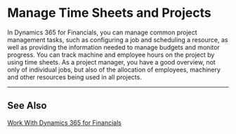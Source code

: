 <properties
                pageTitle="Manage Time Sheets and Projects| Financials"
                description="Describes how to manage jobs and time sheets."
                services="project-madeira"
                documentationCenter=""
                authors="SorenGP"
/>
<tags
    ms.service="project-madeira"
    ms.topic="article"
    ms.devlang="na"
    ms.tgt_pltfrm="na"
    ms.workload="na"
    ms.date="10/11/2016"
    ms.author="SorenGP" />

# Manage Time Sheets and Projects
In Dynamics 365 for Financials, you can manage common project management tasks, such as configuring a job and scheduling a resource, as well as providing the information needed to manage budgets and monitor progress. You can track machine and employee hours on the project by using time sheets. As a project manager, you have a good overview, not only of individual jobs, but also of the allocation of employees, machinery and other resources being used in all projects.
***
## See Also
[Work With Dynamics 365 for Financials](ui-work-product.md)  
